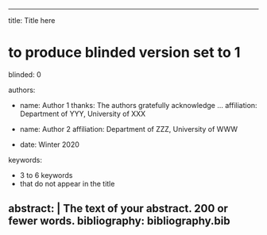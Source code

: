 
---
title: Title here

# to produce blinded version set to 1
blinded: 0

authors: 
- name: Author 1
  thanks: The authors gratefully acknowledge ...
  affiliation: Department of YYY, University of XXX
  
- name: Author 2
  affiliation: Department of ZZZ, University of WWW

- date: Winter 2020

keywords:
- 3 to 6 keywords
- that do not appear in the title

abstract: |
  The text of your abstract.  200 or fewer words.
bibliography: bibliography.bib
---